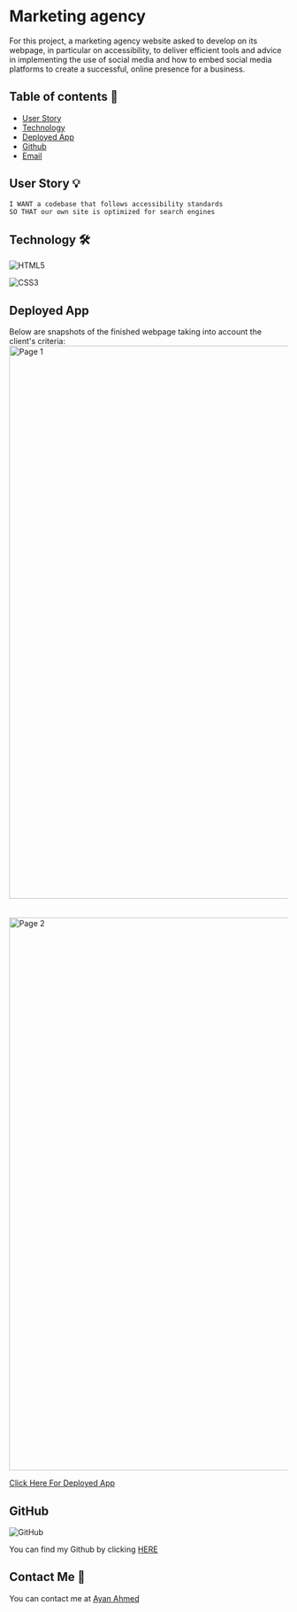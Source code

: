 # Marketing agency

For this project, a marketing agency website asked to develop on its webpage, in particular on accessibility, to deliver efficient tools and advice in implementing the use of social media and how to embed social media platforms to create a successful, online presence for a business.

## Table of contents 📖

- [User Story](#UserStory)
- [Technology](#Technology)
- [Deployed App](#App)
- [Github](#Github)
- [Email](#Email)

## User Story 💡

```AS A marketing agency
I WANT a codebase that follows accessibility standards
SO THAT our own site is optimized for search engines
```

## Technology 🛠

![HTML5](https://img.shields.io/badge/html5-%23E34F26.svg?style=for-the-badge&logo=html5&logoColor=white)

![CSS3](https://img.shields.io/badge/css3-%231572B6.svg?style=for-the-badge&logo=css3&logoColor=white)

## Deployed App

Below are snapshots of the finished webpage taking into account the client's criteria:
<br>
<img width="1000" alt="Page 1" src="https://user-images.githubusercontent.com/108099259/177623789-7bb46014-a9b7-4f1c-a528-024743ca268e.png">
<br>
<br>
<br>
<img width="1000" alt="Page 2" src="https://user-images.githubusercontent.com/108099259/177623836-ec69c75d-13ec-4e46-bced-7a81e9bd9082.png">

[Click Here For Deployed App](https://ayaneey.github.io/marketing-agency/)

## GitHub

![GitHub](https://img.shields.io/badge/github-%23121011.svg?style=for-the-badge&logo=github&logoColor=white)

You can find my Github by clicking [HERE](https://github.com/ayaneey/)

## Contact Me 📧

You can contact me at [Ayan Ahmed](mailto:ayanahmed0210@gmail.com)
